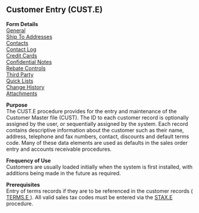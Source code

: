 ##  Customer Entry (CUST.E)

<PageHeader />

**Form Details**  
[ General ](../../../../../../../../../../../../../rover/AP-OVERVIEW/AP-ENTRY/ACCT-CONTROL/ACCT-CONTROL-1/ar-e/CUST-E/CUST-E-1)   
[ Ship To Addresses ](../../../../../../../../../../../../../rover/AP-OVERVIEW/AP-ENTRY/ACCT-CONTROL/ACCT-CONTROL-1/ar-e/CUST-E/CUST-E-2)   
[ Contacts ](../../../../../../../../../../../../../rover/AP-OVERVIEW/AP-ENTRY/ACCT-CONTROL/ACCT-CONTROL-1/ar-e/CUST-E/CUST-E-3)   
[ Contact Log ](../../../../../../../../../../../../../rover/AP-OVERVIEW/AP-ENTRY/ACCT-CONTROL/ACCT-CONTROL-1/ar-e/CUST-E/CUST-E-4)   
[ Credit Cards ](../../../../../../../../../../../../../rover/AP-OVERVIEW/AP-ENTRY/ACCT-CONTROL/ACCT-CONTROL-1/ar-e/CUST-E/CUST-E-5)   
[ Confidential Notes ](../../../../../../../../../../../../../rover/AP-OVERVIEW/AP-ENTRY/ACCT-CONTROL/ACCT-CONTROL-1/ar-e/CUST-E/CUST-E-6)   
[ Rebate Controls ](../../../../../../../../../../../../../rover/AP-OVERVIEW/AP-ENTRY/ACCT-CONTROL/ACCT-CONTROL-1/ar-e/CUST-E/CUST-E-7)   
[ Third Party ](../../../../../../../../../../../../../rover/AP-OVERVIEW/AP-ENTRY/ACCT-CONTROL/ACCT-CONTROL-1/ar-e/CUST-E/CUST-E-8)   
[ Quick Lists ](../../../../../../../../../../../../../rover/AP-OVERVIEW/AP-ENTRY/ACCT-CONTROL/ACCT-CONTROL-1/ar-e/CUST-E/CUST-E-9)   
[ Change History ](../../../../../../../../../../../../../rover/AP-OVERVIEW/AP-ENTRY/ACCT-CONTROL/ACCT-CONTROL-1/ar-e/CUST-E/CUST-E-10)   
[ Attachments ](../../../../../../../../../../../../../rover/AP-OVERVIEW/AP-ENTRY/ACCT-CONTROL/ACCT-CONTROL-1/ar-e/CUST-E/CUST-E-11)   

**Purpose**  
The CUST.E procedure provides for the entry and maintenance of the Customer
Master file (CUST). The ID to each customer record is optionally assigned by
the user, or sequentially assigned by the system. Each record contains
descriptive information about the customer such as their name, address,
telephone and fax numbers, contact, discounts and default terms code. Many of
these data elements are used as defaults in the sales order entry and accounts
receivable procedures.

**Frequency of Use**  
Customers are usually loaded initially when the system is first installed,
with additions being made in the future as required.

**Prerequisites**  
Entry of terms records if they are to be referenced in the customer records ( [ TERMS.E ](../../../../../../../../../../../../../rover/AP-OVERVIEW/AP-ENTRY/TERMS-E) ). All valid sales tax codes must be entered via the [ STAX.E ](../../../../../../../../../../../../../rover/AP-OVERVIEW/AP-ENTRY/AP-E/AP-E-1/CURRENCY-CONTROL/SO-E/STAX-E) procedure. 

<badge text= "Version 8.10.57" vertical="middle" />

<PageFooter />